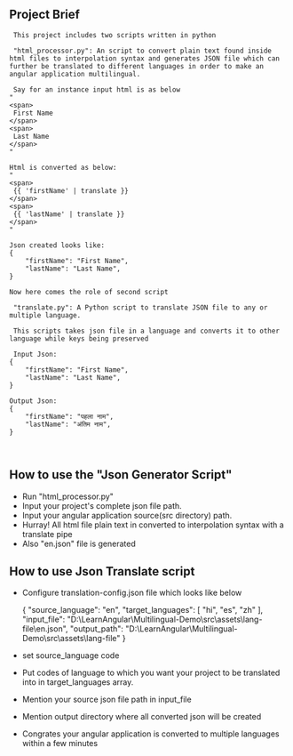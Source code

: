 ## Project Brief

```
 This project includes two scripts written in python

 "html_processor.py": An script to convert plain text found inside html files to interpolation syntax and generates JSON file which can further be translated to different languages in order to make an angular application multilingual.

 Say for an instance input html is as below
"
<span>
 First Name
</span>
<span>
 Last Name
</span>
"

Html is converted as below:
"
<span>
 {{ 'firstName' | translate }}
</span>
<span>
 {{ 'lastName' | translate }}
</span>
"

Json created looks like:
{
    "firstName": "First Name",
    "lastName": "Last Name",
}

Now here comes the role of second script

 "translate.py": A Python script to translate JSON file to any or multiple language.

 This scripts takes json file in a language and converts it to other language while keys being preserved

 Input Json:
{
    "firstName": "First Name",
    "lastName": "Last Name",
}

Output Json:
{
    "firstName": "पहला नाम",
    "lastName": "अंतिम नाम",
}



```

## How to use the "Json Generator Script"

* Run "html_processor.py"
* Input your project's complete json file path.
* Input your angular application source(src directory) path.
* Hurray! All html file plain text in converted to interpolation syntax with a translate pipe
* Also "en.json" file is generated

## How to use Json Translate script

* Configure translation-config.json file which looks like below

    {
        "source_language": "en",
        "target_languages": [
            "hi",
            "es",
            "zh"
        ],
        "input_file": "D:\\LearnAngular\\Multilingual-Demo\\src\\assets\\lang-file\\en.json",
        "output_path": "D:\\LearnAngular\\Multilingual-Demo\\src\\assets\\lang-file"
    }
    
* set source_language code
* Put codes of language to which you want your project to be translated into in target_languages array.
* Mention your source json file path in input_file
* Mention output directory where all converted json will be created
* Congrates your angular application is converted to multiple languages within a few minutes
